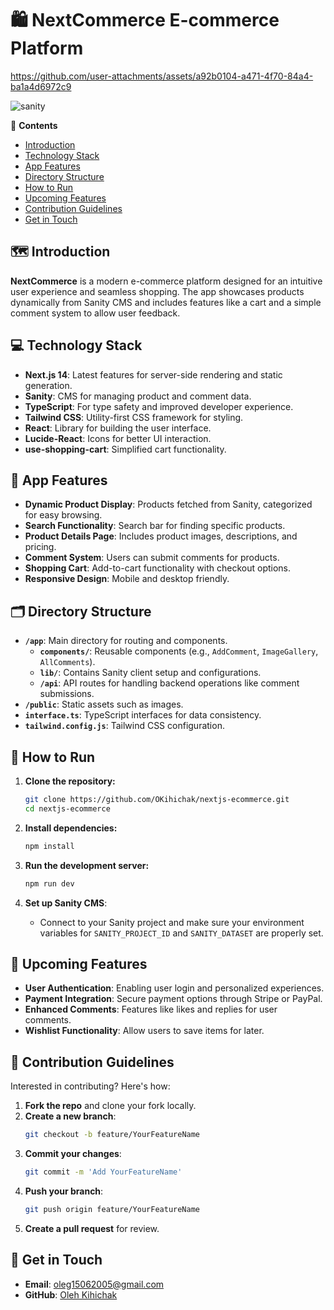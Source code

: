 # 🛍️ NextCommerce E-commerce Platform


https://github.com/user-attachments/assets/a92b0104-a471-4f70-84a4-ba1a4d6972c9



![sanity](https://github.com/user-attachments/assets/01dc728b-2ddd-4759-b300-15534446829b)



📝 **Contents**
- [Introduction](#-introduction)
- [Technology Stack](#-technology-stack)
- [App Features](#-app-features)
- [Directory Structure](#-directory-structure)
- [How to Run](#-how-to-run)
- [Upcoming Features](#-upcoming-features)
- [Contribution Guidelines](#-contribution-guidelines)
- [Get in Touch](#-get-in-touch)

## 🗺️ Introduction
**NextCommerce** is a modern e-commerce platform designed for an intuitive user experience and seamless shopping. The app showcases products dynamically from Sanity CMS and includes features like a cart and a simple comment system to allow user feedback.

## 💻 Technology Stack
- **Next.js 14**: Latest features for server-side rendering and static generation.
- **Sanity**: CMS for managing product and comment data.
- **TypeScript**: For type safety and improved developer experience.
- **Tailwind CSS**: Utility-first CSS framework for styling.
- **React**: Library for building the user interface.
- **Lucide-React**: Icons for better UI interaction.
- **use-shopping-cart**: Simplified cart functionality.

## 👀 App Features
- **Dynamic Product Display**: Products fetched from Sanity, categorized for easy browsing.
- **Search Functionality**: Search bar for finding specific products.
- **Product Details Page**: Includes product images, descriptions, and pricing.
- **Comment System**: Users can submit comments for products.
- **Shopping Cart**: Add-to-cart functionality with checkout options.
- **Responsive Design**: Mobile and desktop friendly.

## 🗂️ Directory Structure
- **`/app`**: Main directory for routing and components.
  - **`components/`**: Reusable components (e.g., `AddComment`, `ImageGallery`, `AllComments`).
  - **`lib/`**: Contains Sanity client setup and configurations.
  - **`/api`**: API routes for handling backend operations like comment submissions.
- **`/public`**: Static assets such as images.
- **`interface.ts`**: TypeScript interfaces for data consistency.
- **`tailwind.config.js`**: Tailwind CSS configuration.

## 🚀 How to Run
1. **Clone the repository:**
    ```bash
    git clone https://github.com/OKihichak/nextjs-ecommerce.git
    cd nextjs-ecommerce
    ```

2. **Install dependencies:**
    ```bash
    npm install
    ```

3. **Run the development server:**
    ```bash
    npm run dev
    ```

4. **Set up Sanity CMS**:
   - Connect to your Sanity project and make sure your environment variables for `SANITY_PROJECT_ID` and `SANITY_DATASET` are properly set.

## 🚀 Upcoming Features
- **User Authentication**: Enabling user login and personalized experiences.
- **Payment Integration**: Secure payment options through Stripe or PayPal.
- **Enhanced Comments**: Features like likes and replies for user comments.
- **Wishlist Functionality**: Allow users to save items for later.

## 🤝 Contribution Guidelines
Interested in contributing? Here's how:

1. **Fork the repo** and clone your fork locally.
2. **Create a new branch**:
    ```bash
    git checkout -b feature/YourFeatureName
    ```
3. **Commit your changes**:
    ```bash
    git commit -m 'Add YourFeatureName'
    ```
4. **Push your branch**:
    ```bash
    git push origin feature/YourFeatureName
    ```
5. **Create a pull request** for review.

## 📧 Get in Touch
- **Email**: oleg15062005@gmail.com
- **GitHub**: [Oleh Kihichak](https://github.com/OKihichak)
